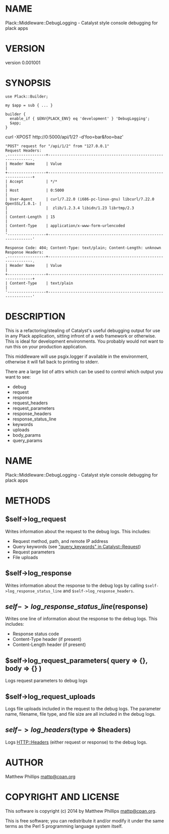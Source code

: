 # NAME

Plack::Middleware::DebugLogging - Catalyst style console debugging for plack apps

# VERSION

version 0.001001

# SYNOPSIS

    use Plack::Builder;

    my $app = sub { ... }

    builder {
      enable_if { $ENV{PLACK_ENV} eq 'development' } 'DebugLogging';
      $app;
    }

curl -XPOST http://0:5000/api/1/2? -d'foo=bar&foo=baz'

    "POST" request for "/api/1/2" from "127.0.0.1"
    Request Headers:
    .-----------------+---------------------------------------------------------------.
    | Header Name     | Value                                                         |
    +-----------------+---------------------------------------------------------------+
    | Accept          | */*                                                           |
    | Host            | 0:5000                                                        |
    | User-Agent      | curl/7.22.0 (i686-pc-linux-gnu) libcurl/7.22.0 OpenSSL/1.0.1- |
    |                 |  zlib/1.2.3.4 libidn/1.23 librtmp/2.3                         |
    | Content-Length  | 15                                                            |
    | Content-Type    | application/x-www-form-urlencoded                             |
    '-----------------+---------------------------------------------------------------'

    Response Code: 404; Content-Type: text/plain; Content-Length: unknown
    Response Headers:
    .-----------------+---------------------------------------------------------------.
    | Header Name     | Value                                                         |
    +-----------------+---------------------------------------------------------------+
    | Content-Type    | text/plain                                                    |
    '-----------------+---------------------------------------------------------------'

# DESCRIPTION

This is a refactoring/stealing of Catalyst's useful debugging output for use in
any Plack application, sitting infront of a web framework or otherwise. This is
ideal for development environments. You probably would not want to run this on
your production application.

This middleware will use psgix.logger if available in the environment,
otherwise it will fall back to printing to stderr.

There are a large list of attrs which can be used to control which
output you want to see:

- debug
- request
- response
- request\_headers
- request\_parameters
- response\_headers
- response\_status\_line
- keywords
- uploads
- body\_params
- query\_params

# NAME

Plack::Middleware::DebugLogging - Catalyst style console debugging for plack apps

# METHODS

## $self->log\_request

Writes information about the request to the debug logs.  This includes:

- Request method, path, and remote IP address
- Query keywords (see ["query_keywords" in Catalyst::Request](https://metacpan.org/pod/Catalyst::Request#query_keywords))
- Request parameters
- File uploads

## $self->log\_response

Writes information about the response to the debug logs by calling
`$self->log_response_status_line` and `$self->log_response_headers`.

## $self->log\_response\_status\_line($response)

Writes one line of information about the response to the debug logs.  This includes:

- Response status code
- Content-Type header (if present)
- Content-Length header (if present)

## $self->log\_request\_parameters( query => {}, body => {} )

Logs request parameters to debug logs

## $self->log\_request\_uploads

Logs file uploads included in the request to the debug logs.
The parameter name, filename, file type, and file size are all included in
the debug logs.

## $self->log\_headers($type => $headers)

Logs [HTTP::Headers](https://metacpan.org/pod/HTTP::Headers) (either request or response) to the debug logs.

# AUTHOR

Matthew Phillips <mattp@cpan.org>

# COPYRIGHT AND LICENSE

This software is copyright (c) 2014 by Matthew Phillips <mattp@cpan.org>.

This is free software; you can redistribute it and/or modify it under
the same terms as the Perl 5 programming language system itself.
